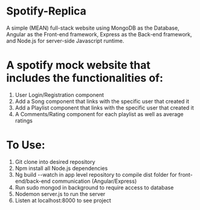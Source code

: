 Spotify-Replica
==============
A simple (MEAN) full-stack website using MongoDB as the Database, Angular as the Front-end framework, Express as the Back-end framework,  and Node.js for server-side Javascript runtime.

A spotify mock website that includes the functionalities of:
===========
1) User Login/Registration component
2) Add a Song component that links with the specific user that created it
3) Add a Playlist component that links with the specific user that created it
4) A Comments/Rating component for each playlist as well as average ratings

To Use:
=======
1) Git clone into desired repository
2) Npm install all Node.js dependencies
3) Ng build --watch in app level repository to compile dist folder for front-end/back-end communication (Angular/Express)
4) Run sudo mongod in background to require access to database
5) Nodemon server.js to run the server
6) Listen at localhost:8000 to see project
